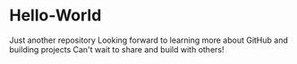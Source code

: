 # Hello-World
Just another repository
Looking forward to learning more about GitHub and building projects
Can't wait to share and build with others!
